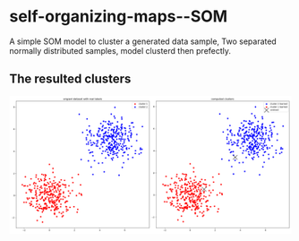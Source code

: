 # self-organizing-maps--SOM
 
A simple SOM model to cluster a generated data sample, Two separated normally distributed samples, model clusterd then prefectly.
## The resulted clusters
![fig](https://github.com/zaky-fetoh/simple-self-organizing-maps-SOM/blob/main/imgs/Figure_1.png) 
